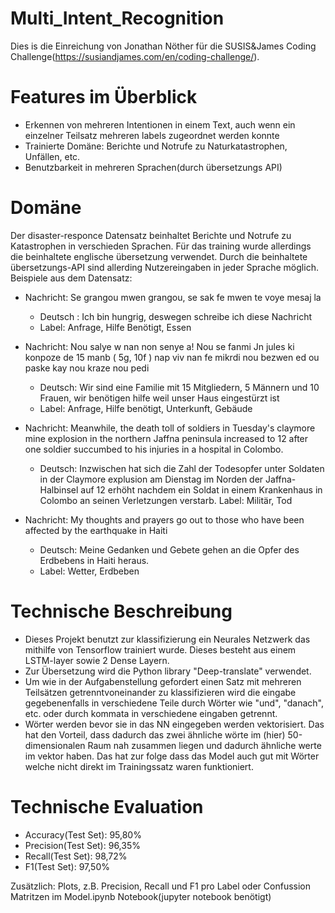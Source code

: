 # Multi_Intent_Recognition

Dies is die Einreichung von Jonathan Nöther für die SUSIS&James Coding Challenge(https://susiandjames.com/en/coding-challenge/).
# Features im Überblick
- Erkennen von mehreren Intentionen in einem Text, auch wenn ein einzelner Teilsatz mehreren labels zugeordnet werden konnte
- Trainierte Domäne: Berichte und Notrufe zu Naturkatastrophen, Unfällen, etc.
- Benutzbarkeit in mehreren Sprachen(durch übersetzungs API)

# Domäne
Der disaster-responce Datensatz beinhaltet Berichte und Notrufe zu Katastrophen in verschieden Sprachen. Für das training wurde allerdings die beinhaltete englische übersetzung verwendet. Durch die beinhaltete übersetzungs-API sind allerding Nutzereingaben in jeder Sprache möglich.
Beispiele aus dem Datensatz:
- Nachricht: Se grangou mwen grangou, se sak fe mwen te voye mesaj la
    - Deutsch : Ich bin hungrig, deswegen schreibe ich diese Nachricht
    - Label: Anfrage, Hilfe Benötigt, Essen

- Nachricht: Nou salye w nan non senye a! Nou se fanmi Jn jules ki konpoze de 15 manb ( 5g, 10f ) nap viv nan fe mikrdi nou bezwen ed ou paske kay nou kraze nou pedi
    - Deutsch: Wir sind eine Familie mit 15 Mitgliedern, 5 Männern und 10 Frauen, wir benötigen hilfe weil unser Haus eingestürzt ist
    - Label: Anfrage, Hilfe benötigt, Unterkunft, Gebäude

- Nachricht: Meanwhile, the death toll of soldiers in Tuesday's claymore mine explosion in the northern Jaffna peninsula increased to 12 after one soldier succumbed to his injuries in a hospital in Colombo.
    - Deutsch: Inzwischen hat sich die Zahl der Todesopfer unter Soldaten in der Claymore explusion am Dienstag im Norden der Jaffna-Halbinsel auf 12 erhöht nachdem ein Soldat in einem Krankenhaus in Colombo an seinen Verletzungen verstarb.
    Label: Militär, Tod

- Nachricht: My thoughts and prayers go out to those who have been affected by the earthquake in Haiti
    - Deutsch: Meine Gedanken und Gebete gehen an die Opfer des Erdbebens in Haiti heraus.
    - Label: Wetter, Erdbeben

# Technische Beschreibung
- Dieses Projekt benutzt zur klassifizierung ein Neurales Netzwerk das mithilfe von Tensorflow trainiert wurde. Dieses besteht aus einem LSTM-layer sowie 2 Dense Layern. 
- Zur Übersetzung wird die Python library "Deep-translate" verwendet.  
- Um wie in der Aufgabenstellung gefordert einen Satz mit mehreren Teilsätzen getrenntvoneinander zu klassifizieren wird die eingabe gegebenenfalls in verschiedene Teile durch Wörter wie "und", "danach", etc. oder durch kommata in verschiedene eingaben getrennt.
- Wörter werden bevor sie in das NN eingegeben werden vektorisiert. Das hat den Vorteil, dass dadurch das zwei ähnliche wörte im (hier) 50-dimensionalen Raum nah zusammen liegen und dadurch ähnliche werte im vektor haben. Das hat zur folge dass das Model auch gut mit Wörter welche nicht direkt im Trainingssatz waren funktioniert.

# Technische Evaluation
- Accuracy(Test Set): 95,80%
- Precision(Test Set): 96,35%
- Recall(Test Set): 98,72%
- F1(Test Set): 97,50%

Zusätzlich: Plots, z.B. Precision, Recall und F1 pro Label oder Confussion Matritzen im Model.ipynb Notebook(jupyter notebook benötigt)